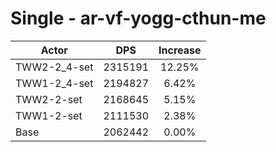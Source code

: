 # Single - ar-vf-yogg-cthun-me
| Actor | DPS | Increase |
|---|:---:|:---:|
|TWW2-2_4-set|2315191|12.25%|
|TWW1-2_4-set|2194827|6.42%|
|TWW2-2-set|2168645|5.15%|
|TWW1-2-set|2111530|2.38%|
|Base|2062442|0.00%|
